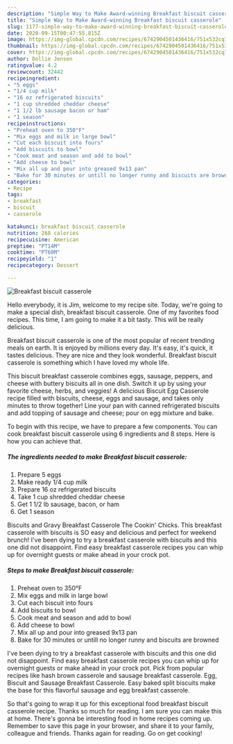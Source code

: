 ```yaml
---
description: "Simple Way to Make Award-winning Breakfast biscuit casserole"
title: "Simple Way to Make Award-winning Breakfast biscuit casserole"
slug: 1177-simple-way-to-make-award-winning-breakfast-biscuit-casserole
date: 2020-09-15T00:47:55.815Z
image: https://img-global.cpcdn.com/recipes/6742904501436416/751x532cq70/breakfast-biscuit-casserole-recipe-main-photo.jpg
thumbnail: https://img-global.cpcdn.com/recipes/6742904501436416/751x532cq70/breakfast-biscuit-casserole-recipe-main-photo.jpg
cover: https://img-global.cpcdn.com/recipes/6742904501436416/751x532cq70/breakfast-biscuit-casserole-recipe-main-photo.jpg
author: Dollie Jensen
ratingvalue: 4.2
reviewcount: 32442
recipeingredient:
- "5 eggs"
- "1/4 cup milk"
- "16 oz refrigerated biscuits"
- "1 cup shredded cheddar cheese"
- "1 1/2 lb sausage bacon or ham"
- "1 season"
recipeinstructions:
- "Preheat oven to 350°F"
- "Mix eggs and milk in large bowl"
- "Cut each biscuit into fours"
- "Add biscuits to bowl"
- "Cook meat and season and add to bowl"
- "Add cheese to bowl"
- "Mix all up and pour into greased 9x13 pan"
- "Bake for 30 minutes or untill no longer runny and biscuits are browned"
categories:
- Recipe
tags:
- breakfast
- biscuit
- casserole

katakunci: breakfast biscuit casserole 
nutrition: 268 calories
recipecuisine: American
preptime: "PT14M"
cooktime: "PT60M"
recipeyield: "1"
recipecategory: Dessert

---
```



![Breakfast biscuit casserole](https://img-global.cpcdn.com/recipes/6742904501436416/751x532cq70/breakfast-biscuit-casserole-recipe-main-photo.jpg)

Hello everybody, it is Jim, welcome to my recipe site. Today, we're going to make a special dish, breakfast biscuit casserole. One of my favorites food recipes. This time, I am going to make it a bit tasty. This will be really delicious.

Breakfast biscuit casserole is one of the most popular of recent trending meals on earth. It is enjoyed by millions every day. It's easy, it's quick, it tastes delicious. They are nice and they look wonderful. Breakfast biscuit casserole is something which I have loved my whole life.

This biscuit breakfast casserole combines eggs, sausage, peppers, and cheese with buttery biscuits all in one dish. Switch it up by using your favorite cheese, herbs, and veggies! A delicious Biscuit Egg Casserole recipe filled with biscuits, cheese, eggs and sausage, and takes only minutes to throw together! Line your pan with canned refrigerated biscuits and add topping of sausage and cheese; pour on egg mixture and bake.


To begin with this recipe, we have to prepare a few components. You can cook breakfast biscuit casserole using 6 ingredients and 8 steps. Here is how you can achieve that.

<!--inarticleads1-->

##### The ingredients needed to make Breakfast biscuit casserole:

1. Prepare 5 eggs
1. Make ready 1/4 cup milk
1. Prepare 16 oz refrigerated biscuits
1. Take 1 cup shredded cheddar cheese
1. Get 1 1/2 lb sausage, bacon, or ham
1. Get 1 season


Biscuits and Gravy Breakfast Casserole The Cookin&#39; Chicks. This breakfast casserole with biscuits is SO easy and delicious and perfect for weekend brunch! I&#39;ve been dying to try a breakfast casserole with biscuits and this one did not disappoint. Find easy breakfast casserole recipes you can whip up for overnight guests or make ahead in your crock pot. 

<!--inarticleads2-->

##### Steps to make Breakfast biscuit casserole:

1. Preheat oven to 350°F
1. Mix eggs and milk in large bowl
1. Cut each biscuit into fours
1. Add biscuits to bowl
1. Cook meat and season and add to bowl
1. Add cheese to bowl
1. Mix all up and pour into greased 9x13 pan
1. Bake for 30 minutes or untill no longer runny and biscuits are browned


I&#39;ve been dying to try a breakfast casserole with biscuits and this one did not disappoint. Find easy breakfast casserole recipes you can whip up for overnight guests or make ahead in your crock pot. Pick from popular recipes like hash brown casserole and sausage breakfast casserole. Egg, Biscuit and Sausage Breakfast Casserole. Easy baked split biscuits make the base for this flavorful sausage and egg breakfast casserole. 

So that's going to wrap it up for this exceptional food breakfast biscuit casserole recipe. Thanks so much for reading. I am sure you can make this at home. There's gonna be interesting food in home recipes coming up. Remember to save this page in your browser, and share it to your family, colleague and friends. Thanks again for reading. Go on get cooking!
